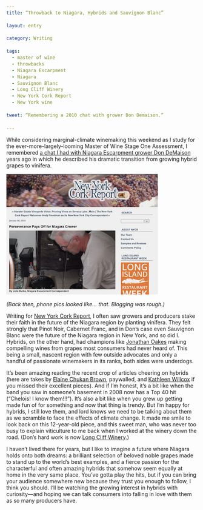 ```yaml
---
title: “Throwback to Niagara, Hybrids and Sauvignon Blanc”

layout: entry

category: Writing

tags:
  - master of wine
  - throwbacks
  - Niagara Escarpment
  - Niagara
  - Sauvignon Blanc
  - Long Cliff Winery
  - New York Cork Report
  - New York wine

tweet: “Remembering a 2010 chat with grower Don Demaison.”

---
```

While considering marginal-climate winemaking this weekend as I study for the ever-more-largely-looming Master of Wine Stage One Assessment, I remembered [a chat I had with Niagara Escarpment grower Don DeMaison](https://lennthompson.typepad.com/lenndevours/2010/01/perseverance-pays-off-for-niagara-grower.html) years ago in which he described his dramatic transition from growing hybrid grapes to vinifera. 

![dondm](/photos/dondm.jpg "Don")

_(Back then, phone pics looked like… that. Blogging was rough.)_

Writing for [New York Cork Report](https://newyorkcorkreport.com/), I often saw growers and producers stake their faith in the future of the Niagara region by planting vinifera. They felt strongly that Pinot Noir, Cabernet Franc, and in Don’s case even Sauvignon Blanc were the future of the Niagara region in New York, and so did I. Hybrids, on the other hand, had champions like [Jonathan Oakes](https://www.buffalospree.com/features/burkes-top-ten-new-york-and-southern-ontario-wines/article_ff60796a-b934-534c-ab18-5a932032dd13.html) making compelling wines from grapes most consumers had never heard of. This being a small, nascent region with few outside advocates and only a handful of passionate winemakers in its ranks, both sides were underdogs. 

It’s been amazing reading the recent crop of articles cheering on hybrids (here are takes by [Elaine Chukan Brown](https://www.jancisrobinson.com/articles/hybrids-gain-traction), paywalled, and [Kathleen Willcox](https://www.wine-searcher.com/m/2022/05/hybrid-wine-finds-its-format) if you missed their excellent pieces). And if I’m honest, it’s a bit like when the band you saw in someone’s basement in 2008 now has a Top 40 hit (“Chelois! I know them!!!”). It’s also a bit like when you grew up getting made fun of for something and now that thing is trendy. But I’m happy for hybrids, I still love them, and lord knows we need to be talking about them as we scramble to face the effects of climate change. It made me smile to look back on this 12-year-old piece, and this sweet man, who was never too busy to explain viticulture to me back when I worked at the winery down the road. (Don’s hard work is now [Long Cliff Winery](https://longcliffwinery.com/).)

I haven’t lived there for years, but I like to imagine a future where Niagara holds onto both dreams: a brilliant selection of beloved noble grapes made to stand up to the world’s best examples, and a fierce passion for the characterful and often amazing hybrids that somehow seem equally at home in the very same place. You’ve gotta play the hits, but if you can bring your audience somewhere new because they trust you enough to follow, I think you should. I’ll be watching the growing interest in hybrids with curiosity—and hoping we can talk consumers into falling in love with them as so many producers have.
